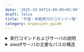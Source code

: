 ```yaml
---
date: '2025-10-04T14:00:00+09:00'
draft: false
title: '予選・本戦実行のコマンド一覧'
category: organizer_guide
---
```


<details>
<summary>実行コマンドおよびサーバの説明</summary>

[こちら](https://kanolab.net/redmine/projects/kanolab/wiki/%E4%BA%BA%E7%8B%BC%E7%9F%A5%E8%83%BD%E5%A4%A7%E4%BC%9A%E9%81%8B%E5%96%B6_%E5%A4%A7%E4%BC%9A%E5%B0%82%E7%94%A8%E3%82%B5%E3%83%BC%E3%83%90%E5%91%A8%E3%82%8A)を確認してください。
特に実行コマンドや具体的な編集内容は「実際の実行コマンド・サーバコード編集箇所と具体例・出力例の説明」の段落にまとめて記述してあります。
</details>

<details>
  <summary>aiwolfサーバの主要なパスの構造</summary>
  <img src="../../../static/images/organizer/server_command/server_path.png" alt="サーバーパス" width="800">
</details>

